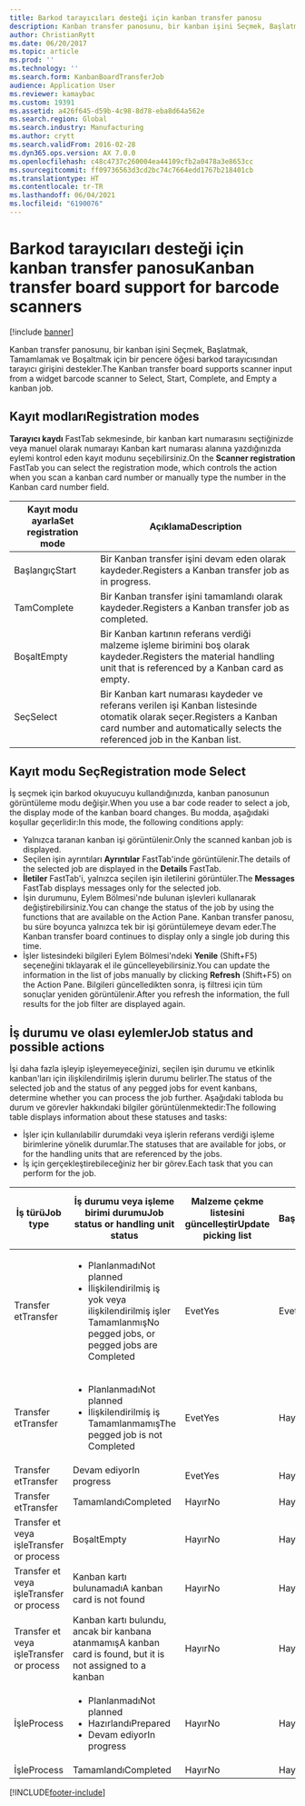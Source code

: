 ```yaml
---
title: Barkod tarayıcıları desteği için kanban transfer panosu
description: Kanban transfer panosunu, bir kanban işini Seçmek, Başlatmak, Tamamlamak ve Boşaltmak için bir pencere öğesi barkod tarayıcısından tarayıcı girişini destekler.
author: ChristianRytt
ms.date: 06/20/2017
ms.topic: article
ms.prod: ''
ms.technology: ''
ms.search.form: KanbanBoardTransferJob
audience: Application User
ms.reviewer: kamaybac
ms.custom: 19391
ms.assetid: a426f645-d59b-4c98-8d78-eba8d64a562e
ms.search.region: Global
ms.search.industry: Manufacturing
ms.author: crytt
ms.search.validFrom: 2016-02-28
ms.dyn365.ops.version: AX 7.0.0
ms.openlocfilehash: c48c4737c260004ea44109cfb2a0478a3e8653cc
ms.sourcegitcommit: ff09736563d3cd2bc74c7664edd1767b218401cb
ms.translationtype: HT
ms.contentlocale: tr-TR
ms.lasthandoff: 06/04/2021
ms.locfileid: "6190076"
---
```

# <a name="kanban-transfer-board-support-for-barcode-scanners"></a><span data-ttu-id="0f2aa-103">Barkod tarayıcıları desteği için kanban transfer panosu</span><span class="sxs-lookup"><span data-stu-id="0f2aa-103">Kanban transfer board support for barcode scanners</span></span>

[!include [banner](../includes/banner.md)]

<span data-ttu-id="0f2aa-104">Kanban transfer panosunu, bir kanban işini Seçmek, Başlatmak, Tamamlamak ve Boşaltmak için bir pencere öğesi barkod tarayıcısından tarayıcı girişini destekler.</span><span class="sxs-lookup"><span data-stu-id="0f2aa-104">The Kanban transfer board supports scanner input from a widget barcode scanner to Select, Start, Complete, and Empty a kanban job.</span></span>

## <a name="registration-modes"></a><span data-ttu-id="0f2aa-105">Kayıt modları</span><span class="sxs-lookup"><span data-stu-id="0f2aa-105">Registration modes</span></span>

<span data-ttu-id="0f2aa-106">**Tarayıcı kaydı** FastTab sekmesinde, bir kanban kart numarasını seçtiğinizde veya manuel olarak numarayı Kanban kart numarası alanına yazdığınızda eylemi kontrol eden kayıt modunu seçebilirsiniz.</span><span class="sxs-lookup"><span data-stu-id="0f2aa-106">On the **Scanner registration** FastTab you can select the registration mode, which controls the action when you scan a kanban card number or manually type the number in the Kanban card number field.</span></span>

| <span data-ttu-id="0f2aa-107">Kayıt modu ayarla</span><span class="sxs-lookup"><span data-stu-id="0f2aa-107">Set registration mode</span></span> | <span data-ttu-id="0f2aa-108">Açıklama</span><span class="sxs-lookup"><span data-stu-id="0f2aa-108">Description</span></span>                                                                                     |
|-----------------------|-------------------------------------------------------------------------------------------------|
| <span data-ttu-id="0f2aa-109">Başlangıç</span><span class="sxs-lookup"><span data-stu-id="0f2aa-109">Start</span></span>                 | <span data-ttu-id="0f2aa-110">Bir Kanban transfer işini devam eden olarak kaydeder.</span><span class="sxs-lookup"><span data-stu-id="0f2aa-110">Registers a Kanban transfer job as in progress.</span></span>                                                 |
| <span data-ttu-id="0f2aa-111">Tam</span><span class="sxs-lookup"><span data-stu-id="0f2aa-111">Complete</span></span>              | <span data-ttu-id="0f2aa-112">Bir Kanban transfer işini tamamlandı olarak kaydeder.</span><span class="sxs-lookup"><span data-stu-id="0f2aa-112">Registers a Kanban transfer job as completed.</span></span>                                                   |
| <span data-ttu-id="0f2aa-113">Boşalt</span><span class="sxs-lookup"><span data-stu-id="0f2aa-113">Empty</span></span>                 | <span data-ttu-id="0f2aa-114">Bir Kanban kartının referans verdiği malzeme işleme birimini boş olarak kaydeder.</span><span class="sxs-lookup"><span data-stu-id="0f2aa-114">Registers the material handling unit that is referenced by a Kanban card as empty.</span></span>              |
| <span data-ttu-id="0f2aa-115">Seç</span><span class="sxs-lookup"><span data-stu-id="0f2aa-115">Select</span></span>                | <span data-ttu-id="0f2aa-116">Bir Kanban kart numarası kaydeder ve referans verilen işi Kanban listesinde otomatik olarak seçer.</span><span class="sxs-lookup"><span data-stu-id="0f2aa-116">Registers a Kanban card number and automatically selects the referenced job in the Kanban list.</span></span> |

 
## <a name="registration-mode-select"></a><span data-ttu-id="0f2aa-117">Kayıt modu Seç</span><span class="sxs-lookup"><span data-stu-id="0f2aa-117">Registration mode Select</span></span>

<span data-ttu-id="0f2aa-118">İş seçmek için barkod okuyucuyu kullandığınızda, kanban panosunun görüntüleme modu değişir.</span><span class="sxs-lookup"><span data-stu-id="0f2aa-118">When you use a bar code reader to select a job, the display mode of the kanban board changes.</span></span> <span data-ttu-id="0f2aa-119">Bu modda, aşağıdaki koşullar geçerlidir:</span><span class="sxs-lookup"><span data-stu-id="0f2aa-119">In this mode, the following conditions apply:</span></span>

-   <span data-ttu-id="0f2aa-120">Yalnızca taranan kanban işi görüntülenir.</span><span class="sxs-lookup"><span data-stu-id="0f2aa-120">Only the scanned kanban job is displayed.</span></span>
-   <span data-ttu-id="0f2aa-121">Seçilen işin ayrıntıları **Ayrıntılar** FastTab'inde görüntülenir.</span><span class="sxs-lookup"><span data-stu-id="0f2aa-121">The details of the selected job are displayed in the **Details** FastTab.</span></span>
-   <span data-ttu-id="0f2aa-122">**İletiler** FastTab'i, yalnızca seçilen işin iletilerini görüntüler.</span><span class="sxs-lookup"><span data-stu-id="0f2aa-122">The **Messages** FastTab displays messages only for the selected job.</span></span>
-   <span data-ttu-id="0f2aa-123">İşin durumunu, Eylem Bölmesi'nde bulunan işlevleri kullanarak değiştirebilirsiniz.</span><span class="sxs-lookup"><span data-stu-id="0f2aa-123">You can change the status of the job by using the functions that are available on the Action Pane.</span></span> <span data-ttu-id="0f2aa-124">Kanban transfer panosu, bu süre boyunca yalnızca tek bir işi görüntülemeye devam eder.</span><span class="sxs-lookup"><span data-stu-id="0f2aa-124">The Kanban transfer board continues to display only a single job during this time.</span></span>
-   <span data-ttu-id="0f2aa-125">İşler listesindeki bilgileri Eylem Bölmesi'ndeki **Yenile** (Shift+F5) seçeneğini tıklayarak el ile güncelleyebilirsiniz.</span><span class="sxs-lookup"><span data-stu-id="0f2aa-125">You can update the information in the list of jobs manually by clicking **Refresh** (Shift+F5) on the Action Pane.</span></span> <span data-ttu-id="0f2aa-126">Bilgileri güncelledikten sonra, iş filtresi için tüm sonuçlar yeniden görüntülenir.</span><span class="sxs-lookup"><span data-stu-id="0f2aa-126">After you refresh the information, the full results for the job filter are displayed again.</span></span>

## <a name="job-status-and-possible-actions"></a><span data-ttu-id="0f2aa-127">İş durumu ve olası eylemler</span><span class="sxs-lookup"><span data-stu-id="0f2aa-127">Job status and possible actions</span></span>
<span data-ttu-id="0f2aa-128">İşi daha fazla işleyip işleyemeyeceğinizi, seçilen işin durumu ve etkinlik kanban'ları için ilişkilendirilmiş işlerin durumu belirler.</span><span class="sxs-lookup"><span data-stu-id="0f2aa-128">The status of the selected job and the status of any pegged jobs for event kanbans, determine whether you can process the job further.</span></span> <span data-ttu-id="0f2aa-129">Aşağıdaki tabloda bu durum ve görevler hakkındaki bilgiler görüntülenmektedir:</span><span class="sxs-lookup"><span data-stu-id="0f2aa-129">The following table displays information about these statuses and tasks:</span></span>
-   <span data-ttu-id="0f2aa-130">İşler için kullanılabilir durumdaki veya işlerin referans verdiği işleme birimlerine yönelik durumlar.</span><span class="sxs-lookup"><span data-stu-id="0f2aa-130">The statuses that are available for jobs, or for the handling units that are referenced by the jobs.</span></span>
-   <span data-ttu-id="0f2aa-131">İş için gerçekleştirebileceğiniz her bir görev.</span><span class="sxs-lookup"><span data-stu-id="0f2aa-131">Each task that you can perform for the job.</span></span>

<table>
<colgroup>
<col width="12%" />
<col width="12%" />
<col width="12%" />
<col width="12%" />
<col width="12%" />
<col width="12%" />
<col width="12%" />
<col width="12%" />
</colgroup>
<thead>
<tr class="header">
<th><span data-ttu-id="0f2aa-132">İş türü</span><span class="sxs-lookup"><span data-stu-id="0f2aa-132">Job type</span></span></th>
<th><span data-ttu-id="0f2aa-133">İş durumu veya işleme birimi durumu</span><span class="sxs-lookup"><span data-stu-id="0f2aa-133">Job status or handling unit status</span></span></th>
<th><span data-ttu-id="0f2aa-134">Malzeme çekme listesini güncelleştir</span><span class="sxs-lookup"><span data-stu-id="0f2aa-134">Update picking list</span></span></th>
<th><span data-ttu-id="0f2aa-135">Başlangıç</span><span class="sxs-lookup"><span data-stu-id="0f2aa-135">Start</span></span></th>
<th><span data-ttu-id="0f2aa-136">Kaydı güncelleştir</span><span class="sxs-lookup"><span data-stu-id="0f2aa-136">Update registration</span></span></th>
<th><span data-ttu-id="0f2aa-137">Tam</span><span class="sxs-lookup"><span data-stu-id="0f2aa-137">Complete</span></span></th>
<th><span data-ttu-id="0f2aa-138">Boşalt</span><span class="sxs-lookup"><span data-stu-id="0f2aa-138">Empty</span></span></th>
<th><span data-ttu-id="0f2aa-139">Olay kanbanları oluştur</span><span class="sxs-lookup"><span data-stu-id="0f2aa-139">Create event kanbans</span></span></th>
</tr>
</thead>
<tbody>
<tr class="odd">
<td><span data-ttu-id="0f2aa-140">Transfer et</span><span class="sxs-lookup"><span data-stu-id="0f2aa-140">Transfer</span></span></td>
<td><ul>
<li><span data-ttu-id="0f2aa-141">Planlanmadı</span><span class="sxs-lookup"><span data-stu-id="0f2aa-141">Not planned</span></span></li>
<li><span data-ttu-id="0f2aa-142">İlişkilendirilmiş iş yok veya ilişkilendirilmiş işler Tamamlanmış</span><span class="sxs-lookup"><span data-stu-id="0f2aa-142">No pegged jobs, or pegged jobs are Completed</span></span></li>
</ul></td>
<td><span data-ttu-id="0f2aa-143">Evet</span><span class="sxs-lookup"><span data-stu-id="0f2aa-143">Yes</span></span></td>
<td><span data-ttu-id="0f2aa-144">Evet</span><span class="sxs-lookup"><span data-stu-id="0f2aa-144">Yes</span></span></td>
<td><span data-ttu-id="0f2aa-145">Evet</span><span class="sxs-lookup"><span data-stu-id="0f2aa-145">Yes</span></span></td>
<td><span data-ttu-id="0f2aa-146">Evet</span><span class="sxs-lookup"><span data-stu-id="0f2aa-146">Yes</span></span></td>
<td><span data-ttu-id="0f2aa-147">Hayır</span><span class="sxs-lookup"><span data-stu-id="0f2aa-147">No</span></span></td>
<td><span data-ttu-id="0f2aa-148">Evet</span><span class="sxs-lookup"><span data-stu-id="0f2aa-148">Yes</span></span></td>
</tr>
<tr class="even">
<td><span data-ttu-id="0f2aa-149">Transfer et</span><span class="sxs-lookup"><span data-stu-id="0f2aa-149">Transfer</span></span></td>
<td><ul>
<li><span data-ttu-id="0f2aa-150">Planlanmadı</span><span class="sxs-lookup"><span data-stu-id="0f2aa-150">Not planned</span></span></li>
<li><span data-ttu-id="0f2aa-151">İlişkilendirilmiş iş Tamamlanmamış</span><span class="sxs-lookup"><span data-stu-id="0f2aa-151">The pegged job is not Completed</span></span></li>
</ul></td>
<td><span data-ttu-id="0f2aa-152">Evet</span><span class="sxs-lookup"><span data-stu-id="0f2aa-152">Yes</span></span></td>
<td><span data-ttu-id="0f2aa-153">Hayır</span><span class="sxs-lookup"><span data-stu-id="0f2aa-153">No</span></span></td>
<td><span data-ttu-id="0f2aa-154">Evet</span><span class="sxs-lookup"><span data-stu-id="0f2aa-154">Yes</span></span></td>
<td><span data-ttu-id="0f2aa-155">Hayır</span><span class="sxs-lookup"><span data-stu-id="0f2aa-155">No</span></span></td>
<td><span data-ttu-id="0f2aa-156">Hayır</span><span class="sxs-lookup"><span data-stu-id="0f2aa-156">No</span></span></td>
<td><span data-ttu-id="0f2aa-157">Hayır</span><span class="sxs-lookup"><span data-stu-id="0f2aa-157">No</span></span></td>
</tr>
<tr class="odd">
<td><span data-ttu-id="0f2aa-158">Transfer et</span><span class="sxs-lookup"><span data-stu-id="0f2aa-158">Transfer</span></span></td>
<td><span data-ttu-id="0f2aa-159">Devam ediyor</span><span class="sxs-lookup"><span data-stu-id="0f2aa-159">In progress</span></span></td>
<td><span data-ttu-id="0f2aa-160">Evet</span><span class="sxs-lookup"><span data-stu-id="0f2aa-160">Yes</span></span></td>
<td><span data-ttu-id="0f2aa-161">Hayır</span><span class="sxs-lookup"><span data-stu-id="0f2aa-161">No</span></span></td>
<td><span data-ttu-id="0f2aa-162">Evet</span><span class="sxs-lookup"><span data-stu-id="0f2aa-162">Yes</span></span></td>
<td><span data-ttu-id="0f2aa-163">Evet</span><span class="sxs-lookup"><span data-stu-id="0f2aa-163">Yes</span></span></td>
<td><span data-ttu-id="0f2aa-164">Hayır</span><span class="sxs-lookup"><span data-stu-id="0f2aa-164">No</span></span></td>
<td><span data-ttu-id="0f2aa-165">Hayır</span><span class="sxs-lookup"><span data-stu-id="0f2aa-165">No</span></span></td>
</tr>
<tr class="even">
<td><span data-ttu-id="0f2aa-166">Transfer et</span><span class="sxs-lookup"><span data-stu-id="0f2aa-166">Transfer</span></span></td>
<td><span data-ttu-id="0f2aa-167">Tamamlandı</span><span class="sxs-lookup"><span data-stu-id="0f2aa-167">Completed</span></span></td>
<td><span data-ttu-id="0f2aa-168">Hayır</span><span class="sxs-lookup"><span data-stu-id="0f2aa-168">No</span></span></td>
<td><span data-ttu-id="0f2aa-169">Hayır</span><span class="sxs-lookup"><span data-stu-id="0f2aa-169">No</span></span></td>
<td><span data-ttu-id="0f2aa-170">Hayır</span><span class="sxs-lookup"><span data-stu-id="0f2aa-170">No</span></span></td>
<td><span data-ttu-id="0f2aa-171">Hayır</span><span class="sxs-lookup"><span data-stu-id="0f2aa-171">No</span></span></td>
<td><span data-ttu-id="0f2aa-172">Evet</span><span class="sxs-lookup"><span data-stu-id="0f2aa-172">Yes</span></span></td>
<td><span data-ttu-id="0f2aa-173">Hayır</span><span class="sxs-lookup"><span data-stu-id="0f2aa-173">No</span></span></td>
</tr>
<tr class="odd">
<td><span data-ttu-id="0f2aa-174">Transfer et veya işle</span><span class="sxs-lookup"><span data-stu-id="0f2aa-174">Transfer or process</span></span></td>
<td><span data-ttu-id="0f2aa-175">Boşalt</span><span class="sxs-lookup"><span data-stu-id="0f2aa-175">Empty</span></span></td>
<td><span data-ttu-id="0f2aa-176">Hayır</span><span class="sxs-lookup"><span data-stu-id="0f2aa-176">No</span></span></td>
<td><span data-ttu-id="0f2aa-177">Hayır</span><span class="sxs-lookup"><span data-stu-id="0f2aa-177">No</span></span></td>
<td><span data-ttu-id="0f2aa-178">Hayır</span><span class="sxs-lookup"><span data-stu-id="0f2aa-178">No</span></span></td>
<td><span data-ttu-id="0f2aa-179">Hayır</span><span class="sxs-lookup"><span data-stu-id="0f2aa-179">No</span></span></td>
<td><span data-ttu-id="0f2aa-180">Hayır</span><span class="sxs-lookup"><span data-stu-id="0f2aa-180">No</span></span></td>
<td><span data-ttu-id="0f2aa-181">Hayır</span><span class="sxs-lookup"><span data-stu-id="0f2aa-181">No</span></span></td>
</tr>
<tr class="even">
<td><span data-ttu-id="0f2aa-182">Transfer et veya işle</span><span class="sxs-lookup"><span data-stu-id="0f2aa-182">Transfer or process</span></span></td>
<td><span data-ttu-id="0f2aa-183">Kanban kartı bulunamadı</span><span class="sxs-lookup"><span data-stu-id="0f2aa-183">A kanban card is not found</span></span></td>
<td><span data-ttu-id="0f2aa-184">Hayır</span><span class="sxs-lookup"><span data-stu-id="0f2aa-184">No</span></span></td>
<td><span data-ttu-id="0f2aa-185">Hayır</span><span class="sxs-lookup"><span data-stu-id="0f2aa-185">No</span></span></td>
<td><span data-ttu-id="0f2aa-186">Hayır</span><span class="sxs-lookup"><span data-stu-id="0f2aa-186">No</span></span></td>
<td><span data-ttu-id="0f2aa-187">Hayır</span><span class="sxs-lookup"><span data-stu-id="0f2aa-187">No</span></span></td>
<td><span data-ttu-id="0f2aa-188">Hayır</span><span class="sxs-lookup"><span data-stu-id="0f2aa-188">No</span></span></td>
<td><span data-ttu-id="0f2aa-189">Hayır</span><span class="sxs-lookup"><span data-stu-id="0f2aa-189">No</span></span></td>
</tr>
<tr class="odd">
<td><span data-ttu-id="0f2aa-190">Transfer et veya işle</span><span class="sxs-lookup"><span data-stu-id="0f2aa-190">Transfer or process</span></span></td>
<td><span data-ttu-id="0f2aa-191">Kanban kartı bulundu, ancak bir kanbana atanmamış</span><span class="sxs-lookup"><span data-stu-id="0f2aa-191">A kanban card is found, but it is not assigned to a kanban</span></span></td>
<td><span data-ttu-id="0f2aa-192">Hayır</span><span class="sxs-lookup"><span data-stu-id="0f2aa-192">No</span></span></td>
<td><span data-ttu-id="0f2aa-193">Hayır</span><span class="sxs-lookup"><span data-stu-id="0f2aa-193">No</span></span></td>
<td><span data-ttu-id="0f2aa-194">Hayır</span><span class="sxs-lookup"><span data-stu-id="0f2aa-194">No</span></span></td>
<td><span data-ttu-id="0f2aa-195">Hayır</span><span class="sxs-lookup"><span data-stu-id="0f2aa-195">No</span></span></td>
<td><span data-ttu-id="0f2aa-196">Hayır</span><span class="sxs-lookup"><span data-stu-id="0f2aa-196">No</span></span></td>
<td><span data-ttu-id="0f2aa-197">Hayır</span><span class="sxs-lookup"><span data-stu-id="0f2aa-197">No</span></span></td>
</tr>
<tr class="even">
<td><span data-ttu-id="0f2aa-198">İşle</span><span class="sxs-lookup"><span data-stu-id="0f2aa-198">Process</span></span></td>
<td><ul>
<li><span data-ttu-id="0f2aa-199">Planlanmadı</span><span class="sxs-lookup"><span data-stu-id="0f2aa-199">Not planned</span></span></li>
<li><span data-ttu-id="0f2aa-200">Hazırlandı</span><span class="sxs-lookup"><span data-stu-id="0f2aa-200">Prepared</span></span></li>
<li><span data-ttu-id="0f2aa-201">Devam ediyor</span><span class="sxs-lookup"><span data-stu-id="0f2aa-201">In progress</span></span></li>
</ul></td>
<td><span data-ttu-id="0f2aa-202">Hayır</span><span class="sxs-lookup"><span data-stu-id="0f2aa-202">No</span></span></td>
<td><span data-ttu-id="0f2aa-203">Hayır</span><span class="sxs-lookup"><span data-stu-id="0f2aa-203">No</span></span></td>
<td><span data-ttu-id="0f2aa-204">Hayır</span><span class="sxs-lookup"><span data-stu-id="0f2aa-204">No</span></span></td>
<td><span data-ttu-id="0f2aa-205">Hayır</span><span class="sxs-lookup"><span data-stu-id="0f2aa-205">No</span></span></td>
<td><span data-ttu-id="0f2aa-206">Hayır</span><span class="sxs-lookup"><span data-stu-id="0f2aa-206">No</span></span></td>
<td><span data-ttu-id="0f2aa-207">Hayır</span><span class="sxs-lookup"><span data-stu-id="0f2aa-207">No</span></span></td>
</tr>
<tr class="odd">
<td><span data-ttu-id="0f2aa-208">İşle</span><span class="sxs-lookup"><span data-stu-id="0f2aa-208">Process</span></span></td>
<td><span data-ttu-id="0f2aa-209">Tamamlandı</span><span class="sxs-lookup"><span data-stu-id="0f2aa-209">Completed</span></span></td>
<td><span data-ttu-id="0f2aa-210">Hayır</span><span class="sxs-lookup"><span data-stu-id="0f2aa-210">No</span></span></td>
<td><span data-ttu-id="0f2aa-211">Hayır</span><span class="sxs-lookup"><span data-stu-id="0f2aa-211">No</span></span></td>
<td><span data-ttu-id="0f2aa-212">Hayır</span><span class="sxs-lookup"><span data-stu-id="0f2aa-212">No</span></span></td>
<td><span data-ttu-id="0f2aa-213">Hayır</span><span class="sxs-lookup"><span data-stu-id="0f2aa-213">No</span></span></td>
<td><span data-ttu-id="0f2aa-214">Hayır</span><span class="sxs-lookup"><span data-stu-id="0f2aa-214">No</span></span></td>
<td><span data-ttu-id="0f2aa-215">Hayır</span><span class="sxs-lookup"><span data-stu-id="0f2aa-215">No</span></span></td>
</tr>
</tbody>
</table>







[!INCLUDE[footer-include](../../includes/footer-banner.md)]